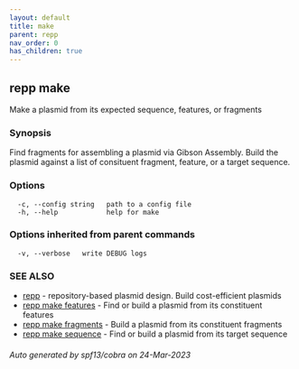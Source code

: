 ```yaml
---
layout: default
title: make
parent: repp
nav_order: 0
has_children: true
---
```

## repp make

Make a plasmid from its expected sequence, features, or fragments

### Synopsis

Find fragments for assembling a plasmid via Gibson Assembly. Build the plasmid
against a list of consituent fragment, feature, or a target sequence.

### Options

```
  -c, --config string   path to a config file
  -h, --help            help for make
```

### Options inherited from parent commands

```
  -v, --verbose   write DEBUG logs
```

### SEE ALSO

* [repp](repp)	 - repository-based plasmid design. Build cost-efficient plasmids
* [repp make features](repp_make_features)	 - Find or build a plasmid from its constituent features
* [repp make fragments](repp_make_fragments)	 - Build a plasmid from its constituent fragments
* [repp make sequence](repp_make_sequence)	 - Find or build a plasmid from its target sequence

###### Auto generated by spf13/cobra on 24-Mar-2023
